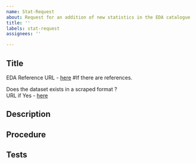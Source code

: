 ```yaml
---
name: Stat-Request
about: Request for an addition of new statistics in the EDA catalogue
title: ''
labels: stat-request
assignees: ''

---
```


## Title

EDA Reference URL - [here]() #If there are references.

Does the dataset exists in a scraped format ?   
URL if Yes - [here]()

## Description


## Procedure


## Tests
